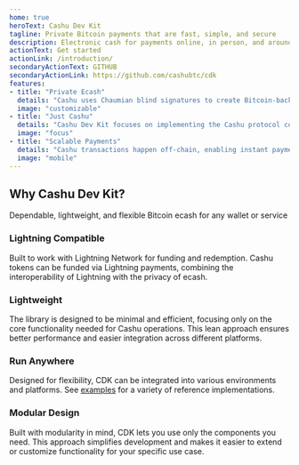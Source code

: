 ```yaml
---
home: true
heroText: Cashu Dev Kit
tagline: Private Bitcoin payments that are fast, simple, and secure
description: Electronic cash for payments online, in person, and around the world.
actionText: Get started
actionLink: /introduction/
secondaryActionText: GITHUB
secondaryActionLink: https://github.com/cashubtc/cdk
features:
- title: "Private Ecash"
  details: "Cashu uses Chaumian blind signatures to create Bitcoin-backed ecash tokens that preserve privacy. Transactions are off-chain and don't reveal any information about the sender or recipient."
  image: "customizable"
- title: "Just Cashu"
  details: "Cashu Dev Kit focuses on implementing the Cashu protocol correctly. You choose your wallet, mint integration, and application features with our toolkit of best practices."
  image: "focus"
- title: "Scalable Payments"
  details: "Cashu transactions happen off-chain, enabling instant payments with no miner fees. Perfect for micropayments and frequent transactions without cluttering the blockchain."
  image: "mobile"
---
```


<div class="intro">
<h2>Why Cashu Dev Kit?</h2>
<p>Dependable, lightweight, and flexible Bitcoin ecash for any wallet or service</p>
</div>

<div class="features">
<div class="feature">
<h3>Lightning Compatible</h3>

Built to work with Lightning Network for funding and redemption. Cashu tokens can be funded via Lightning payments, combining the interoperability of Lightning with the privacy of ecash.

</div>
<div class="feature">
<h3>Lightweight</h3>

The library is designed to be minimal and efficient, focusing only on the core functionality needed for Cashu operations. This lean approach ensures better performance and easier integration across different platforms.

</div>
<div class="feature">
<h3>Run Anywhere</h3>

Designed for flexibility, CDK can be integrated into various environments and platforms. See [examples](/examples/) for a variety of reference implementations.

</div>

<div class="feature">
<h3>Modular Design</h3>

Built with modularity in mind, CDK lets you use only the components you need. This approach simplifies development and makes it easier to extend or customize functionality for your specific use case.

</div>
</div>